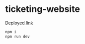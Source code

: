 # ticketing-website
[Deployed link](https://ticketing-systemmm.herokuapp.com/)

```bash
npm i
npm run dev
```
